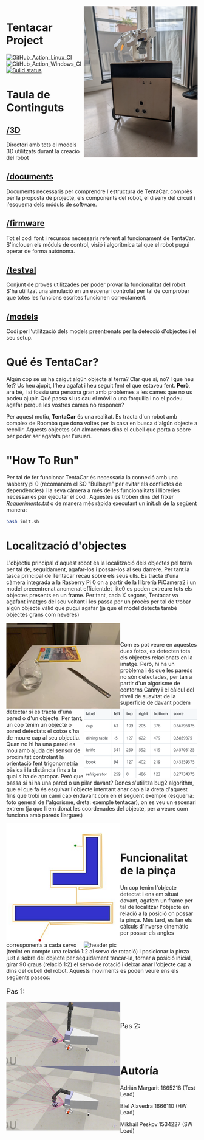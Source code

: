 <img src="https://github.com/mPeskov23/Tentacar/blob/master/documents/Tentacar.jpeg" align="right" width="300" alt="header pic"/>

# Tentacar Project
![GitHub_Action_Linux_CI](https://github.com/AtsushiSakai/PythonRobotics/workflows/Linux_CI/badge.svg)
![GitHub_Action_Windows_CI](https://github.com/AtsushiSakai/PythonRobotics/workflows/Windows_CI/badge.svg)
[![Build status](https://ci.appveyor.com/api/projects/status/sb279kxuv1be391g?svg=true)](https://github.com/mPeskov23/Tentacar/tree/master/testval)

# Taula de Continguts
## [/3D](https://github.com/mPeskov23/Tentacar/tree/master/3D) 
Directori amb tots el models 3D utilitzats durant la creació del robot

## [/documents](https://github.com/mPeskov23/Tentacar/tree/master/documents)  

Documents necessaris per comprendre l'estructura de TentaCar, comprès per la proposta de projecte, els components del robot, el diseny del circuit i l'esquema dels móduls de software.


## [/firmware](https://github.com/mPeskov23/Tentacar/tree/master/firmware) 

Tot el codi font i recursos necessaris referent al funcionament de TentaCar. S'inclouen els móduls de control, visió i algoritmica tal que el robot pugui operar de forma autónoma.

## [/testval](https://github.com/mPeskov23/Tentacar/tree/master/testval) 

Conjunt de proves utilitzades per poder provar la funcionalitat del robot. S'ha utilitzat una simulació en un escenari controlat per tal de comprobar que totes les funcions escrites funcionen correctament.

## [/models](https://github.com/mPeskov23/Tentacar/tree/master/models)

Codi per l'utilització dels models preentrenats per la detecció d'objectes i el seu setup. 

# Qué és TentaCar?

Algún cop se us ha caigut algún objecte al terra? Clar que sí, no? I que heu fet? Us heu ajupit, l'heu agafat i heu seguit fent el que estaveu fent. 
**Però**, ara bé, i si fossiu una persona gran amb problemes a les cames que no us podeu ajupir. Qué passa si us cau el móvil o una forquilla i no el podeu agafar perque les vostres cames no responen?

Per aquest motiu, **TentaCar** és una realitat. Es tracta d'un robot amb complex de Roomba que dona voltes per la casa en busca d'algún objecte a recollir. Aquests objectes són almacenats dins el cubell que porta a sobre per poder ser agafats per l'usuari. 


# "How To Run"

Per tal de fer funcionar TentaCar és necessaria la connexió amb una rasberry pi 0 (recomanem el SO "Bullseye" per evitar els conflictes de dependències) i la seva càmera a més de les funcionalitats i llibreries necessaries per ejecutar el codi. Aquestes es troben dins del fitxer [*Requeriments.txt*](https://github.com/mPeskov23/Tentacar/blob/master/requirements.txt) o de manera més ràpida executant un [init.sh](https://github.com/mPeskov23/Tentacar/blob/master/init.sh) de la següent manera:
```bash
bash init.sh
```

# Localització d'objectes
<p>L'objectiu principal d'aquest robot és la localització dels objectes pel terra per tal de, seguidament, agafar-los i possar-los al seu darrere. Per tant la tasca principal de Tentacar recau sobre els seus ulls. Es tracta d'una càmera integrada a la Rasberry Pi 0 on a partir de la llibrería PiCamera2 i un model preeentrenat anomenat efficientdet_lite0 es poden extreure tots els objectes presents en un frame. Per tant, cada X segons, Tentacar va agafant imatges del seu voltant i les passa per un procès per tal de trobar algún objecte vàlid que pugui agafar (ja que el model detecta també objectes grans com neveres)</p>

<div>
    <img src="https://github.com/mPeskov23/Tentacar/blob/master/models/test_data/table.jpg" align="left" width="300" alt="header pic"/>  
    <img src="https://github.com/mPeskov23/Tentacar/blob/master/documents/Resultats%20visio.png" align="right" width="300" alt="header pic"/>  
</div><br><br>

<p>Com es pot veure en aquestes dues fotos, es detecten tots els objectes relacionats en la imatge. Però, hi ha un problema i és que les pareds no són detectades, per tan a partir d'un algorisme de contorns Canny i el càlcul del nivell de suavitat de la superficie de davant podem detectar si es tracta d'una pared o d'un objecte. Per tant, un cop tenim un objecte o pared detectats el cotxe s'ha de moure cap al seu objectiu. Quan no hi ha una pared es mou amb ajuda del sensor de proximitat controlant la orientació fent trigonometría bàsica i la distància fins a la qual s'ha de apropar. Però que passa si hi ha una pared o un pilar davant? Doncs s'utilitza bug2 algorithm, que el que fa és esquivar l'objecte intentant anar cap a la dreta d'aquest fins que trobi un camí cap endavant com en el següent exemple (esquerra: foto general de l'algorisme, dreta: exemple tentacar), on es veu un escenari extrem (ja que li em donat les coordenades del objecte, per a veure com funciona amb pareds llargues)</p>

<div>
    <img src="https://github.com/mPeskov23/Tentacar/blob/master/testval/videos/Bug2.png" align="left" width="300" alt="header pic"/>
    <img src="https://github.com/mPeskov23/Tentacar/blob/master/testval/videos/Bug2Algo.gif" align="right" width="300" alt="header pic"/>
</div><br><br>

# Funcionalitat de la pinça 

Un cop tenim l'objecte detectat i ens em situat davant, agafem un frame per tal de localitzar l'objecte en relació a la posició on possar la pinça. Més tard, es fan els càlculs d'inverse cinemàtic per possar els angles corresponents a cada servo (tenint en compte una relació 1:2 al servo de rotació) i posicionar la pinza just a sobre del objecte per seguidament tancar-la, tornar a posició inicial, girar 90 graus (relació 1:2) el servo de rotació i deixar anar l'objecte cap a dins del cubell del robot. Aquests moviments es poden veure ens els següents passos:

<p style="font-size: large;">Pas 1:</p>
<img src="https://github.com/mPeskov23/Tentacar/blob/master/testval/videos/pinza.gif" align="left" width="300" alt="header pic"/><br><br>
<p style="font-size: large;">Pas 2:</p>
<img src="https://github.com/mPeskov23/Tentacar/blob/master/testval/videos/coger_objeto.gif" align="left" width="300" alt="header pic"/><br><br>

  
# Autoría

Adrián Margarit 1665218 (Test Lead) 

Biel Alavedra 1666110 (HW Lead)

Mikhail Peskov 1534227 (SW Lead)





